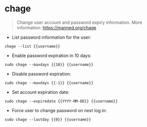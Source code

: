 # chage

> Change user account and password expiry information.
> More information: <https://manned.org/chage>

- List password information for the user:

`chage --list {{username}}`

- Enable password expiration in 10 days:

`sudo chage --maxdays {{10}} {{username}}`

- Disable password expiration:

`sudo chage --maxdays {{-1}} {{username}}`

- Set account expiration date:

`sudo chage --expiredate {{YYYY-MM-DD}} {{username}}`

- Force user to change password on next log in:

`sudo chage --lastday {{0}} {{username}}`
